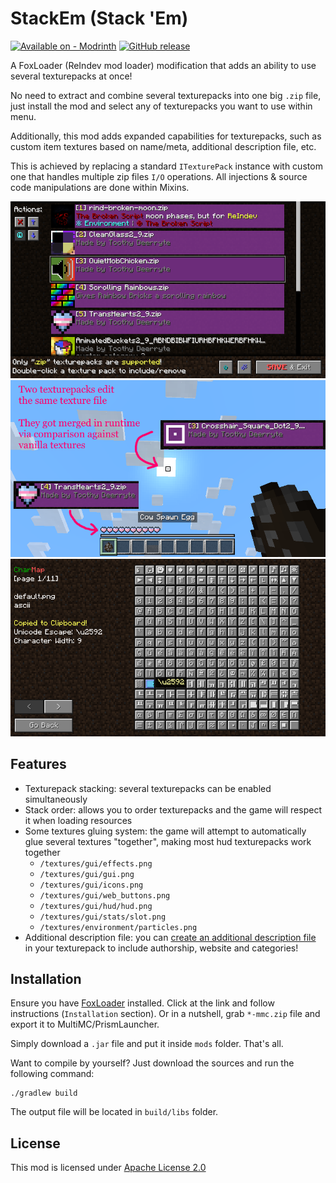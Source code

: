 # StackEm (Stack 'Em)

[![Available on - Modrinth](https://img.shields.io/badge/Available_on-Modrinth-4bab62?logo=modrinth&logoColor=white)](https://modrinth.com/mod/stack-em) [![GitHub release](https://img.shields.io/github/release/tracystacktrace/StackEm?include_prereleases=&sort=semver&color=success)](https://github.com/tracystacktrace/StackEm/releases/)

A FoxLoader (ReIndev mod loader) modification that adds an ability to use several texturepacks at once!

No need to extract and combine several texturepacks into one big `.zip` file, just install the mod and select any of texturepacks you want to use within menu.

Additionally, this mod adds expanded capabilities for texturepacks, such as custom item textures based on name/meta, additional description file, etc.

This is achieved by replacing a standard `ITexturePack` instance with custom one that handles multiple zip files `I/O` operations. All injections & source code manipulations are done within Mixins.

![Texturepacks menu GUI](https://github.com/tracystacktrace/StackEm/raw/main/docs/showcase_1.png)
![Showcase of gluing system](https://github.com/tracystacktrace/StackEm/raw/main/docs/showcase_2.png)
![CharMap](https://github.com/tracystacktrace/StackEm/raw/main/docs/showcase_3.png)

## Features

- Texturepack stacking: several texturepacks can be enabled simultaneously
- Stack order: allows you to order texturepacks and the game will respect it when loading resources
- Some textures gluing system: the game will attempt to automatically glue several textures "together", making most hud texturepacks work together
    - `/textures/gui/effects.png`
    - `/textures/gui/gui.png`
    - `/textures/gui/icons.png`
    - `/textures/gui/web_buttons.png`
    - `/textures/gui/hud/hud.png`
    - `/textures/gui/stats/slot.png`
    - `/textures/environment/particles.png`
- Additional description file: you can [create an additional description file](https://github.com/tracystacktrace/StackEm/tree/main/docs/Additional%20Description) in your texturepack to include authorship, website and categories!

## Installation

Ensure you have [FoxLoader](https://github.com/Fox2Code/FoxLoader) installed. Click at the link and follow instructions (`Installation` section). Or in a nutshell, grab `*-mmc.zip` file and export it to MultiMC/PrismLauncher.

Simply download a `.jar` file and put it inside `mods` folder. That's all.

Want to compile by yourself? Just download the sources and run the following command:
```shell
./gradlew build
```

The output file will be located in `build/libs` folder.

## License

This mod is licensed under [Apache License 2.0](https://github.com/tracystacktrace/StackEm/blob/main/LICENSE)